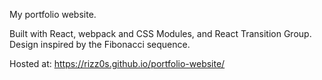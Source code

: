 My portfolio website.

Built with React, webpack and CSS Modules, and React Transition Group. Design inspired by the Fibonacci sequence.

Hosted at: https://rizz0s.github.io/portfolio-website/